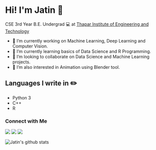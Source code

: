 # Hi! I'm Jatin :wave:
CSE 3rd Year B.E. Undergrad 💻 at [Thapar Institute of Engineering and Technology](https://thapar.edu)

- 🔭 I’m currently working on Machine Learning, Deep Learning and Computer Vision.
- 🌱 I’m currently learning basics of Data Science and R Programming.
- 🤝 I’m looking to collaborate on Data Science and Machine Learning projects.
- 👯 I’m also interested in Animation using Blender tool.


## Languages I write in :pencil2:
- Python 3
- C++
- R

### Connect with Me
[<img src="https://img.shields.io/badge/linkedin-%230077B5.svg?&style=for-the-badge&logo=linkedin&logoColor=white" />](https://www.linkedin.com/in/jatin-rana-10678516b/)
[<img src="https://img.shields.io/badge/Kaggle-%2320BEFF.svg?&style=for-the-badge&logo=Kaggle&logoColor=white" />](https://www.kaggle.com/jatin535)
[<img src="https://img.shields.io/badge/instagram-%23E4405F.svg?&style=for-the-badge&logo=instagram&logoColor=white" />](https://www.instagram.com/_.jatin_rana._/)

![Jatin's github stats](https://github-readme-stats.vercel.app/api?username=jatinranav1&show_icons=true&theme=radical)

